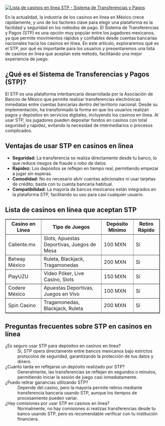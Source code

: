 [![Lista de casinos en línea STP - Sistema de Transferencias y Pagos](https://123-caf.pages.dev/gitsignup.png)](https://vrmoo.ru/Bt82HjjY)

<p>En la actualidad, la industria de los casinos en línea en México crece rápidamente, y uno de los factores clave para elegir una plataforma es la facilidad y seguridad en los métodos de pago. El Sistema de Transferencias y Pagos (STP) es una opción muy popular entre los jugadores mexicanos, ya que permite movimientos rápidos y confiables desde cuentas bancarias nacionales hacia los casinos en línea. En este artículo, exploraremos qué es el STP, por qué es importante para los usuarios y presentaremos una lista de casinos en línea que aceptan este método, facilitando una mejor experiencia de juego.</p>  <h2>¿Qué es el Sistema de Transferencias y Pagos (STP)?</h2> <p>El STP es una plataforma interbancaria desarrollada por la Asociación de Bancos de México que permite realizar transferencias electrónicas inmediatas entre cuentas bancarias dentro del territorio nacional. Desde su implementación, ha transformado la forma en que los usuarios realizan pagos y depósitos en servicios digitales, incluyendo los casinos en línea. Al usar STP, los jugadores pueden depositar fondos en casinos con total seguridad y rapidez, evitando la necesidad de intermediarios o procesos complicados.</p>  <h2>Ventajas de usar STP en casinos en línea</h2> <ul>   <li><strong>Seguridad:</strong> La transferencia se realiza directamente desde tu banco, lo que reduce riesgos de fraude o robo de datos.</li>   <li><strong>Rapidez:</strong> Los depósitos se reflejan en tiempo real, permitiendo empezar a jugar sin esperas.</li>   <li><strong>Comodidad:</strong> No es necesario abrir cuentas adicionales ni usar tarjetas de crédito; basta con tu cuenta bancaria habitual.</li>   <li><strong>Compatibilidad:</strong> La mayoría de bancos mexicanos están integrados en la plataforma STP, facilitando su uso para casi cualquier usuario.</li> </ul>  <h2>Lista de casinos en línea que aceptan STP</h2> <table border="1" cellspacing="0" cellpadding="8">   <thead>     <tr>       <th>Casino en Línea</th>       <th>Tipo de Juegos</th>       <th>Depósito Mínimo</th>       <th>Retiro Rápido</th>     </tr>   </thead>   <tbody>     <tr>       <td>Caliente.mx</td>       <td>Slots, Apuestas Deportivas, Juegos de Mesa</td>       <td>100 MXN</td>       <td>Sí</td>     </tr>     <tr>       <td>Betway México</td>       <td>Ruleta, Blackjack, Tragamonedas</td>       <td>200 MXN</td>       <td>Sí</td>     </tr>     <tr>       <td>PlayUZU</td>       <td>Video Póker, Live Casino, Slots</td>       <td>150 MXN</td>       <td>Sí</td>     </tr>     <tr>       <td>Codere México</td>       <td>Apuestas Deportivas, Juegos en Vivo</td>       <td>100 MXN</td>       <td>Sí</td>     </tr>     <tr>       <td>Spin Casino</td>       <td>Tragamonedas, Blackjack, Ruleta</td>       <td>200 MXN</td>       <td>Sí</td>     </tr>   </tbody> </table>  <h2>Preguntas frecuentes sobre STP en casinos en línea</h2> <dl>   <dt>¿Es seguro usar STP para depósitos en casinos en línea?</dt>   <dd>Sí, STP opera directamente entre bancos mexicanos bajo estrictos protocolos de seguridad, garantizando la protección de tus datos y dinero.</dd>    <dt>¿Cuánto tarda en reflejarse un depósito realizado por STP?</dt>   <dd>Generalmente, las transferencias se reflejan en segundos o minutos, permitiendo iniciar la sesión de juego casi inmediatamente.</dd>    <dt>¿Puedo retirar ganancias utilizando STP?</dt>   <dd>Depende del casino, pero la mayoría permite retiros mediante transferencia bancaria usando STP, aunque los tiempos de procesamiento pueden variar.</dd>    <dt>¿Hay comisiones por usar STP en casinos en línea?</dt>   <dd>Normalmente, no hay comisiones si realizas transferencias desde tu banco usando STP, pero es recomendable verificar con tu institución financiera.</dd> </dl>